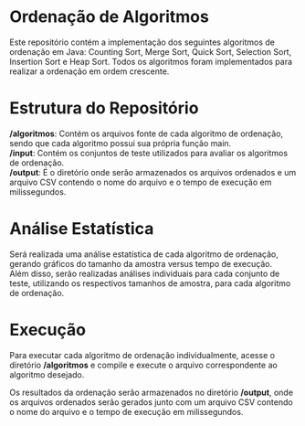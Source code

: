 # Ordenação de Algoritmos 
Este repositório contém a implementação dos seguintes algoritmos de ordenação em Java: Counting Sort, Merge Sort, Quick Sort, Selection Sort, Insertion Sort e Heap Sort. Todos os algoritmos foram implementados para realizar a ordenação em ordem crescente.

# Estrutura do Repositório  
**/algoritmos**: Contém os arquivos fonte de cada algoritmo de ordenação, sendo que cada algoritmo possui sua própria função main.  
**/input**: Contém os conjuntos de teste utilizados para avaliar os algoritmos de ordenação.    
**/output**: É o diretório onde serão armazenados os arquivos ordenados e um arquivo CSV contendo o nome do arquivo e o tempo de execução em milissegundos.   

# Análise Estatística
Será realizada uma análise estatística de cada algoritmo de ordenação, gerando gráficos do tamanho da amostra versus tempo de execução.     
Além disso, serão realizadas análises individuais para cada conjunto de teste, utilizando os respectivos tamanhos de amostra, para cada algoritmo de ordenação.

# Execução
Para executar cada algoritmo de ordenação individualmente, acesse o diretório **/algoritmos** e compile e execute o arquivo correspondente ao algoritmo desejado.   

Os resultados da ordenação serão armazenados no diretório **/output**, onde os arquivos ordenados serão gerados junto com um arquivo CSV contendo o nome do arquivo e o tempo de execução em milissegundos.

